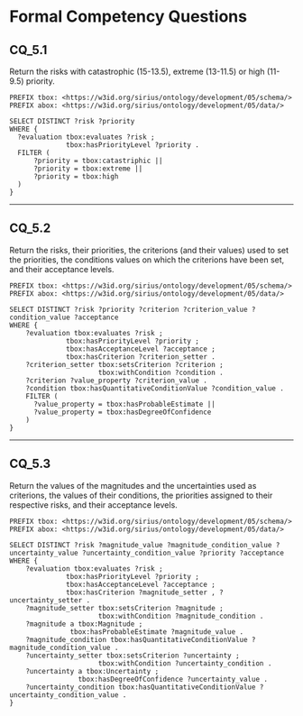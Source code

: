 # Formal Competency Questions
## CQ_5.1
Return the risks with catastrophic (15-13.5), extreme (13-11.5) or high (11-9.5) priority.

```SPARQL
PREFIX tbox: <https://w3id.org/sirius/ontology/development/05/schema/>
PREFIX abox: <https://w3id.org/sirius/ontology/development/05/data/>

SELECT DISTINCT ?risk ?priority
WHERE {
  ?evaluation tbox:evaluates ?risk ;
              tbox:hasPriorityLevel ?priority .
  FILTER ( 
      ?priority = tbox:catastriphic || 
      ?priority = tbox:extreme ||
      ?priority = tbox:high
  )
}
```

***

## CQ_5.2
Return the risks, their priorities, the criterions (and their values) used to set the priorities, the conditions values on which the criterions have been set, and their acceptance levels.

```SPARQL
PREFIX tbox: <https://w3id.org/sirius/ontology/development/05/schema/>
PREFIX abox: <https://w3id.org/sirius/ontology/development/05/data/>

SELECT DISTINCT ?risk ?priority ?criterion ?criterion_value ?condition_value ?acceptance
WHERE {
    ?evaluation tbox:evaluates ?risk ;
              tbox:hasPriorityLevel ?priority ;
              tbox:hasAcceptanceLevel ?acceptance ;
              tbox:hasCriterion ?criterion_setter .
    ?criterion_setter tbox:setsCriterion ?criterion ;
                      tbox:withCondition ?condition .
    ?criterion ?value_property ?criterion_value .
    ?condition tbox:hasQuantitativeConditionValue ?condition_value .
    FILTER (
      ?value_property = tbox:hasProbableEstimate ||
      ?value_property = tbox:hasDegreeOfConfidence
    )
}
```

***

## CQ_5.3
Return the values of the magnitudes and the uncertainties used as criterions, the values of their conditions, the priorities assigned to their respective risks, and their acceptance levels.

```SPARQL
PREFIX tbox: <https://w3id.org/sirius/ontology/development/05/schema/>
PREFIX abox: <https://w3id.org/sirius/ontology/development/05/data/>

SELECT DISTINCT ?risk ?magnitude_value ?magnitude_condition_value ?uncertainty_value ?uncertainty_condition_value ?priority ?acceptance
WHERE {
    ?evaluation tbox:evaluates ?risk ;
              tbox:hasPriorityLevel ?priority ;
              tbox:hasAcceptanceLevel ?acceptance ;
              tbox:hasCriterion ?magnitude_setter , ?uncertainty_setter .
    ?magnitude_setter tbox:setsCriterion ?magnitude ;
                      tbox:withCondition ?magnitude_condition .
    ?magnitude a tbox:Magnitude ;
               tbox:hasProbableEstimate ?magnitude_value .
    ?magnitude_condition tbox:hasQuantitativeConditionValue ?magnitude_condition_value .
    ?uncertainty_setter tbox:setsCriterion ?uncertainty ;
                      tbox:withCondition ?uncertainty_condition .
    ?uncertainty a tbox:Uncertainty ;
                 tbox:hasDegreeOfConfidence ?uncertainty_value .
    ?uncertainty_condition tbox:hasQuantitativeConditionValue ?uncertainty_condition_value .
}
```